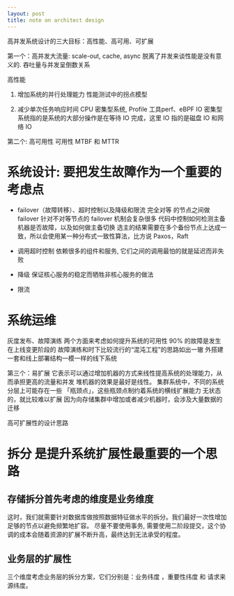 ```yaml
---
layout: post
title: note on architect design
---
```


高并发系统设计的三大目标：高性能、高可用、可扩展


第一个：高并发大流量:
scale-out, cache, async
脱离了并发来谈性能是没有意义的.
吞吐量与并发呈倒数关系


高性能
1. 增加系统的并行处理能力
性能测试中的拐点模型


2. 减少单次任务响应时间
CPU 密集型系统, Profile 工具perf、eBPF
IO 密集型系统指的是系统的大部分操作是在等待 IO 完成，这里 IO 指的是磁盘 IO 和网络 IO



第二个: 高可用性
可用性 MTBF 和 MTTR
# 系统设计: 要把发生故障作为一个重要的考虑点
* failover（故障转移）、超时控制以及降级和限流
完全对等 的节点之间做 failover
针对不对等节点的 failover 机制会复杂很多
代码中控制如何检测主备机器是否故障，以及如何做主备切换
选主的结果需要在多个备份节点上达成一致，所以会使用某一种分布式一致性算法，比方说 Paxos，Raft


* 调用超时控制 依赖很多的组件和服务, 它们之间的调用最怕的就是延迟而非失败
* 降级 保证核心服务的稳定而牺牲非核心服务的做法
* 限流

# 系统运维
灰度发布、故障演练 两个方面来考虑如何提升系统的可用性
90% 的故障是发生在上线变更阶段的
故障演练和时下比较流行的“混沌工程”的思路如出一辙
外搭建一套和线上部署结构一模一样的线下系统


第三个：易扩展
它表示可以通过增加机器的方式来线性提高系统的处理能力，从而承担更高的流量和并发
堆机器的效果是最好是线性。 集群系统中，不同的系统分层上可能存在一些 「瓶颈点」，这些瓶颈点制约着系统的横线扩展能力
无状态的，就比较难以扩展
因为向存储集群中增加或者减少机器时，会涉及大量数据的迁移

高可扩展性的设计思路
# 拆分 是提升系统扩展性最重要的一个思路
## 存储拆分首先考虑的维度是业务维度
这时，我们就需要针对数据库做按照数据特征做水平的拆分。我们最好一次性增加足够的节点以避免频繁地扩容。
尽量不要使用事务, 需要使用二阶段提交，这个协调的成本会随着资源的扩展不断升高，最终达到无法承受的程度。

## 业务层的扩展性
三个维度考虑业务层的拆分方案，它们分别是：业务纬度 ，重要性纬度 和 请求来源纬度。



























